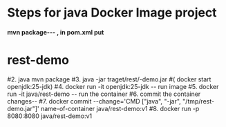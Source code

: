 
# Steps for java Docker Image project

#### mvn package--- , in pom.xml put

#	<build>
# <finalName>rest-demo</finalName>

#2. java mvn package
#3. java -jar traget/rest/-demo.jar
#( docker start openjdk:25-jdk)
#4. docker run -it openjdk:25-jdk -- run image
#5. docker run -it java/rest-demo -- run the container
#6. commit the container changes--
#7. docker commit --change='CMD ["java", "-jar", "/tmp/rest-demo.jar"]' name-of-container java/rest-demo:v1
#8. docker run -p 8080:8080 java/rest-demo:v1
